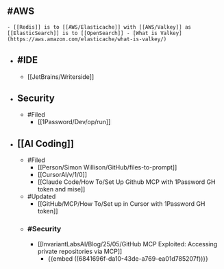 ## #AWS
	- [[Redis]] is to [[AWS/Elasticache]] with [[AWS/Valkey]] as [[ElasticSearch]] is to [[OpenSearch]] - [What is Valkey](https://aws.amazon.com/elasticache/what-is-valkey/)
- ## #IDE
	- [[JetBrains/Writerside]]
- ## Security
	- #Filed
		- [[1Password/Dev/op/run]]
- ## [[AI Coding]]
	- #Filed
		- [[Person/Simon Willison/GitHub/files-to-prompt]]
		- [[CursorAI/v/1/0]]
		- [[Claude Code/How To/Set Up Github MCP with 1Password GH token and mise]]
	- #Updated
		- [[GitHub/MCP/How To/Set up in Cursor with 1Password GH token]]
	- ### #Security
		- [[InvariantLabsAI/Blog/25/05/GitHub MCP Exploited: Accessing private repositories via MCP]]
			- {{embed ((6841696f-da10-43de-a769-ea01d785207f))}}